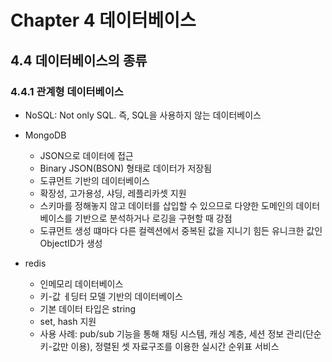 # Chapter 4 데이터베이스

## 4.4 데이터베이스의 종류

### 4.4.1 관계형 데이터베이스

- NoSQL: Not only SQL. 즉, SQL을 사용하지 않는 데이터베이스
- MongoDB
  - JSON으로 데이터에 접근
  - Binary JSON(BSON) 형태로 데이터가 저장됨
  - 도큐먼트 기반의 데이터베이스
  - 확장성, 고가용성, 샤딩, 레플리카셋 지원
  - 스키마를 정해놓지 않고 데이터를 삽입할 수 있으므로 다양한 도메인의 데이터베이스를 기반으로 분석하거나 로깅을 구현할 때 강점
  - 도큐먼트 생성 떄마다 다른 컬렉션에서 중복된 값을 지니기 힘든 유니크한 값인 ObjectID가 생성

- redis
  - 인메모리 데이터베이스
  - 키-값 ㅔ딩터 모델 기반의 데이터베이스
  - 기본 데이터 타입은 string
  - set, hash 지원
  - 사용 사례: pub/sub 기능을 통해 채팅 시스템, 캐싱 계층, 세션 정보 관리(단순 키-값만 이용), 정렬된 셋 자료구조를 이용한 실시간 순위표 서비스
